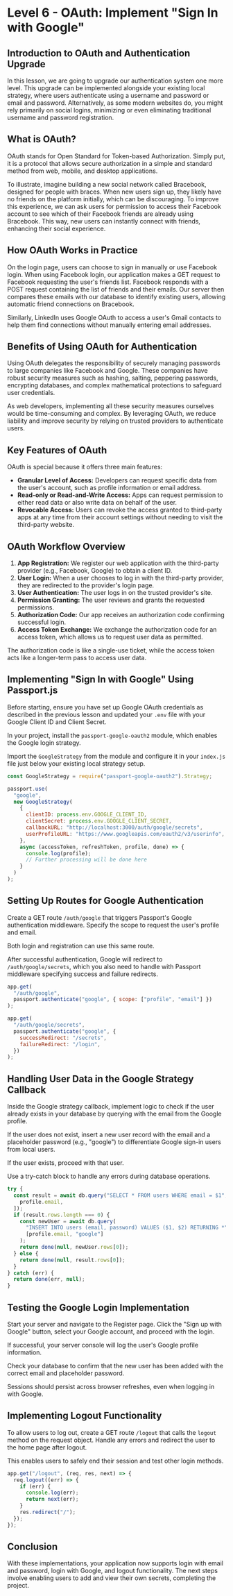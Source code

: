 # Level 6 - OAuth: Implement "Sign In with Google"

## Introduction to OAuth and Authentication Upgrade

In this lesson, we are going to upgrade our authentication system one more level. This upgrade can be implemented alongside your existing local strategy, where users authenticate using a username and password or email and password. Alternatively, as some modern websites do, you might rely primarily on social logins, minimizing or even eliminating traditional username and password registration.

## What is OAuth?

OAuth stands for Open Standard for Token-based Authorization. Simply put, it is a protocol that allows secure authorization in a simple and standard method from web, mobile, and desktop applications.

To illustrate, imagine building a new social network called Bracebook, designed for people with braces. When new users sign up, they likely have no friends on the platform initially, which can be discouraging. To improve this experience, we can ask users for permission to access their Facebook account to see which of their Facebook friends are already using Bracebook. This way, new users can instantly connect with friends, enhancing their social experience.

## How OAuth Works in Practice

On the login page, users can choose to sign in manually or use Facebook login. When using Facebook login, our application makes a GET request to Facebook requesting the user's friends list. Facebook responds with a POST request containing the list of friends and their emails. Our server then compares these emails with our database to identify existing users, allowing automatic friend connections on Bracebook.

Similarly, LinkedIn uses Google OAuth to access a user's Gmail contacts to help them find connections without manually entering email addresses.

## Benefits of Using OAuth for Authentication

Using OAuth delegates the responsibility of securely managing passwords to large companies like Facebook and Google. These companies have robust security measures such as hashing, salting, peppering passwords, encrypting databases, and complex mathematical protections to safeguard user credentials.

As web developers, implementing all these security measures ourselves would be time-consuming and complex. By leveraging OAuth, we reduce liability and improve security by relying on trusted providers to authenticate users.

## Key Features of OAuth

OAuth is special because it offers three main features:

- **Granular Level of Access:** Developers can request specific data from the user's account, such as profile information or email address.
- **Read-only or Read-and-Write Access:** Apps can request permission to either read data or also write data on behalf of the user.
- **Revocable Access:** Users can revoke the access granted to third-party apps at any time from their account settings without needing to visit the third-party website.

## OAuth Workflow Overview

1. **App Registration:** We register our web application with the third-party provider (e.g., Facebook, Google) to obtain a client ID.
2. **User Login:** When a user chooses to log in with the third-party provider, they are redirected to the provider's login page.
3. **User Authentication:** The user logs in on the trusted provider's site.
4. **Permission Granting:** The user reviews and grants the requested permissions.
5. **Authorization Code:** Our app receives an authorization code confirming successful login.
6. **Access Token Exchange:** We exchange the authorization code for an access token, which allows us to request user data as permitted.

The authorization code is like a single-use ticket, while the access token acts like a longer-term pass to access user data.

## Implementing "Sign In with Google" Using Passport.js

Before starting, ensure you have set up Google OAuth credentials as described in the previous lesson and updated your `.env` file with your Google Client ID and Client Secret.

In your project, install the `passport-google-oauth2` module, which enables the Google login strategy.

Import the `GoogleStrategy` from the module and configure it in your `index.js` file just below your existing local strategy setup.

```js
const GoogleStrategy = require("passport-google-oauth2").Strategy;
```

```js
passport.use(
  "google",
  new GoogleStrategy(
    {
      clientID: process.env.GOOGLE_CLIENT_ID,
      clientSecret: process.env.GOOGLE_CLIENT_SECRET,
      callbackURL: "http://localhost:3000/auth/google/secrets",
      userProfileURL: "https://www.googleapis.com/oauth2/v3/userinfo",
    },
    async (accessToken, refreshToken, profile, done) => {
      console.log(profile);
      // Further processing will be done here
    }
  )
);
```

## Setting Up Routes for Google Authentication

Create a GET route `/auth/google` that triggers Passport's Google authentication middleware. Specify the scope to request the user's profile and email.

Both login and registration can use this same route.

After successful authentication, Google will redirect to `/auth/google/secrets`, which you also need to handle with Passport middleware specifying success and failure redirects.

```js
app.get(
  "/auth/google",
  passport.authenticate("google", { scope: ["profile", "email"] })
);
```

```js
app.get(
  "/auth/google/secrets",
  passport.authenticate("google", {
    successRedirect: "/secrets",
    failureRedirect: "/login",
  })
);
```

## Handling User Data in the Google Strategy Callback

Inside the Google strategy callback, implement logic to check if the user already exists in your database by querying with the email from the Google profile.

If the user does not exist, insert a new user record with the email and a placeholder password (e.g., "google") to differentiate Google sign-in users from local users.

If the user exists, proceed with that user.

Use a try-catch block to handle any errors during database operations.

```js
try {
  const result = await db.query("SELECT * FROM users WHERE email = $1", [
    profile.email,
  ]);
  if (result.rows.length === 0) {
    const newUser = await db.query(
      "INSERT INTO users (email, password) VALUES ($1, $2) RETURNING *",
      [profile.email, "google"]
    );
    return done(null, newUser.rows[0]);
  } else {
    return done(null, result.rows[0]);
  }
} catch (err) {
  return done(err, null);
}
```

## Testing the Google Login Implementation

Start your server and navigate to the Register page. Click the "Sign up with Google" button, select your Google account, and proceed with the login.

If successful, your server console will log the user's Google profile information.

Check your database to confirm that the new user has been added with the correct email and placeholder password.

Sessions should persist across browser refreshes, even when logging in with Google.

## Implementing Logout Functionality

To allow users to log out, create a GET route `/logout` that calls the `logout` method on the request object. Handle any errors and redirect the user to the home page after logout.

This enables users to safely end their session and test other login methods.

```js
app.get("/logout", (req, res, next) => {
  req.logout((err) => {
    if (err) {
      console.log(err);
      return next(err);
    }
    res.redirect("/");
  });
});
```

## Conclusion

With these implementations, your application now supports login with email and password, login with Google, and logout functionality. The next steps involve enabling users to add and view their own secrets, completing the project.
